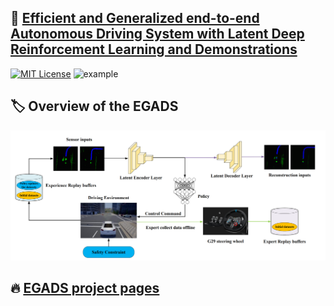 
## 🎉 [Efficient and Generalized end-to-end Autonomous Driving System with Latent Deep Reinforcement Learning and Demonstrations](https://arxiv.org/abs/2401.11792)

[![MIT License](https://img.shields.io/badge/license-MIT-blue.svg)](LICENSE.md) ![example](https://img.shields.io/badge/Logitech-G29-yellow.svg)
 
## 🏷️ Overview of the EGADS
![images](framework.png)

## 🔥 [EGADS project pages](https://sites.google.com/view/sgads-proj/sgads)

